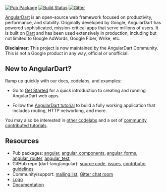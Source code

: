 <!-- Badges -->

[![Pub Package](https://img.shields.io/pub/v/ngdart.svg)](https://pub.dev/packages/ngdart)
[![Build Status](https://img.shields.io/github/actions/workflow/status/angulardart-community/angular/dart.yml?branch=master)](https://github.com/angulardart-community/angular/actions/workflows/dart.yml)
[![Gitter](https://img.shields.io/gitter/room/angulardart/community)](https://gitter.im/angulardart/community)

[AngularDart][angulardart] is an open-source web framework focused on
productivity, performance, and stability. Originally developed by Google,
AngularDart has powered sophisticated, mission-critical apps that serve millions
of users. It is built on [Dart](https://dart.dev/web) and has been used
extensively in production, including but not limited to Google AdWords, Google
Fiber, Wrike, etc.

**Disclaimer**: This project is now maintained by the AngularDart Community.
This is not a Google product in any way, official or unofficial.

## New to AngularDart?

Ramp up quickly with our docs, codelabs, and examples:

* Go to [Get Started][get_started] for a quick introduction to
  creating and running AngularDart web apps.

* Follow the [AngularDart tutorial][tutorial] to build a
  fully working application that includes routing, HTTP networking, and more.

You may also be interested in [other codelabs][codelabs] and
a set of [community contributed tutorials][comm].

[get_started]: https://angulardart.xyz/guides/get-started
[tutorial]: https://angulardart.xyz/angular/tutorial
[codelabs]: https://angulardart.xyz/codelabs
[comm]: https://dart.academy/tag/angular/
[webdev_components]: https://gallery.angulardart.xyz

## Resources

 * Pub packages:
   [angular][pub_angular],
   [angular_components][pub_angular_components],
   [angular_forms][pub_angular_forms],
   [angular_router][pub_angular_router],
   [angular_test][pub_angular_test],
 * GitHub repo (dart-lang/angular):
   [source code](https://github.com/dart-lang/angular),
   [issues](https://github.com/dart-lang/angular/issues),
   [contributor guidelines][contribute]
 * Community/support:
   [mailing list](https://groups.google.com/a/dartlang.org/forum/#!forum/web),
   [Gitter chat room](https://gitter.im/angulardart/community)
 * [Logo](https://github.com/dart-lang/logos/tree/master/angular/)
 * [Documentation][angulardart]

[angulardart]: https://angulardart.xyz
[dart_web]: https://dart.dev/web
[pub_angular]: https://pub.dev/packages/ngdart
[pub_angular_components]: https://pub.dev/packages/ngcomponents
[pub_angular_forms]: https://pub.dev/packages/ngforms
[pub_angular_router]: https://pub.dev/packages/ngrouter
[pub_angular_test]: https://pub.dev/packages/ngtest
[contribute]: https://github.com/angulardart-community/angular/blob/master/CONTRIBUTING.md
